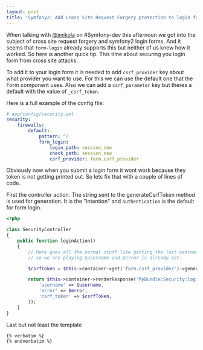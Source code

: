 ```yaml
---
layout: post
title: 'Symfony2: Add Cross Site Request Forgery protection to login forms'
---
```


When talking with [@jmikola](http://twitter.com/jmikola) on #Symfony-dev this afternoon we got into the subject of
cross site request forgery and symfony2 login forms. And it seems that `form-login` already supports this but neither of us knew how it worked.
So here is another quick tip. This time about securing you login form from cross site attacks.

To add it to your login form it is needed to add `csrf_provider` key about what provider you want to use. For this
we can use the default one that the Form component uses. Also we can add a `csrf_parameter` key but theres a default with the value
of `_csrf_token`.

Here is a full example of the config file:

``` yaml
# app/config/security.yml
security:
    firewalls:
        default:
            pattern: ^/
            form_login:
                login_path: session_new
                check_path: session_new
                csrf_provider: form.csrf_provider
```

Obviously now when you submit a login form it wont work because they token is not getting printed out. So lets fix that with a couple
of lines of code.

First the controller action. The string sent to the generateCsrfToken method is used for generation. It is the "intention" and 
`authentication` is the default for form login.

``` php
<?php

class SecurityController
{
    public function loginAction()
    {
        // Here goes all the normal stuff like getting the last username and error
        // so we are playing $username and $error is already set.

        $csrfToken = $this->container->get('form.csrf_provider')->generateCsrfToken('authentication');

        return $this->container->renderResponse('MyBundle:Security:login.html.twig', array(
            'username' => $username,
            'error' => $error,
            'csrf_token' => $csrfToken,
        ));
    }
}
```

Last but not least the template

    {% verbatim %}
    {% endverbatim %}
